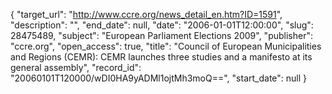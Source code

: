 {
  "target_url": "http://www.ccre.org/news_detail_en.htm?ID=1591", 
  "description": "", 
  "end_date": null, 
  "date": "2006-01-01T12:00:00", 
  "slug": 28475489, 
  "subject": "European Parliament Elections 2009", 
  "publisher": "ccre.org", 
  "open_access": true, 
  "title": "Council of European Municipalities and Regions (CEMR): CEMR launches three studies and a manifesto at its general assembly", 
  "record_id": "20060101T120000/wDI0HA9yADMl1ojtMh3moQ==", 
  "start_date": null
}

